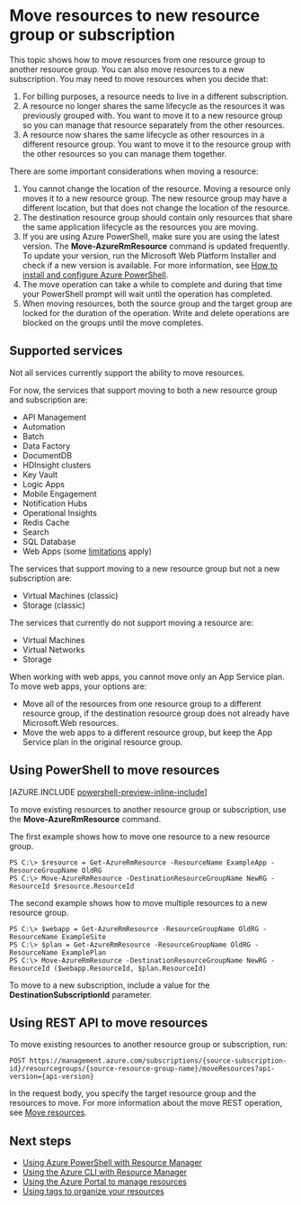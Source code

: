 <properties 
	pageTitle="Move Resources to New Resource Group" 
	description="Use Azure PowerShell or REST API to move resources to a new resource group for Azure Resource Manager." 
	services="azure-resource-manager" 
	documentationCenter="" 
	authors="tfitzmac" 
	manager="wpickett" 
	editor=""/>

<tags 
	ms.service="azure-resource-manager" 
	ms.workload="multiple" 
	ms.tgt_pltfrm="na" 
	ms.devlang="na" 
	ms.topic="article" 
	ms.date="11/19/2015" 
	ms.author="tomfitz"/>

# Move resources to new resource group or subscription

This topic shows how to move resources from one resource group to another resource group. You can also move resources to a new subscription. You may need to move resources when you decide that:

1. For billing purposes, a resource needs to live in a different subscription.
2. A resource no longer shares the same lifecycle as the resources it was previously grouped with. You want to move it to a new resource group so you can manage that resource separately from the other resources.
3. A resource now shares the same lifecycle as other resources in a different resource group. You want to move it to the resource group with the other resources so you can manage them together.

There are some important considerations when moving a resource:

1. You cannot change the location of the resource. Moving a resource only moves it to a new resource group. The new resource group may have a different location, but that does 
not change the location of the resource.
2. The destination resource group should contain only resources that share the same application lifecycle as the resources you are moving.
3. If you are using Azure PowerShell, make sure you are using the latest version. The **Move-AzureRmResource** command is updated frequently. To update your version, run the Microsoft Web Platform Installer and check if a 
new version is available. For more information, see [How to install and configure Azure PowerShell](powershell-install-configure.md).
4. The move operation can take a while to complete and during that time your PowerShell prompt will wait until the operation has completed.
5. When moving resources, both the source group and the target group are locked for the duration of the operation. Write and delete operations are blocked on the groups until the move completes.

## Supported services

Not all services currently support the ability to move resources.

For now, the services that support moving to both a new resource group and subscription are:

- API Management
- Automation
- Batch
- Data Factory
- DocumentDB
- HDInsight clusters
- Key Vault
- Logic Apps
- Mobile Engagement
- Notification Hubs
- Operational Insights
- Redis Cache
- Search
- SQL Database
- Web Apps (some [limitations](app-service-web/app-service-move-resources.md) apply)

The services that support moving to a new resource group but not a new subscription are:

- Virtual Machines (classic)
- Storage (classic)

The services that currently do not support moving a resource are:

- Virtual Machines
- Virtual Networks
- Storage

When working with web apps, you cannot move only an App Service plan. To move web apps, your options are:

- Move all of the resources from one resource group to a different resource group, if the destination resource group does not already have Microsoft.Web resources.
- Move the web apps to a different resource group, but keep the App Service plan in the original resource group.

## Using PowerShell to move resources

[AZURE.INCLUDE [powershell-preview-inline-include](../includes/powershell-preview-inline-include.md)]

To move existing resources to another resource group or subscription, use the **Move-AzureRmResource** command.

The first example shows how to move one resource to a new resource group.

    PS C:\> $resource = Get-AzureRmResource -ResourceName ExampleApp -ResourceGroupName OldRG
    PS C:\> Move-AzureRmResource -DestinationResourceGroupName NewRG -ResourceId $resource.ResourceId

The second example shows how to move multiple resources to a new resource group.

    PS C:\> $webapp = Get-AzureRmResource -ResourceGroupName OldRG -ResourceName ExampleSite
    PS C:\> $plan = Get-AzureRmResource -ResourceGroupName OldRG -ResourceName ExamplePlan
    PS C:\> Move-AzureRmResource -DestinationResourceGroupName NewRG -ResourceId ($webapp.ResourceId, $plan.ResourceId)

To move to a new subscription, include a value for the **DestinationSubscriptionId** parameter.

## Using REST API to move resources

To move existing resources to another resource group or subscription, run:

    POST https://management.azure.com/subscriptions/{source-subscription-id}/resourcegroups/{source-resource-group-name}/moveResources?api-version={api-version} 

In the request body, you specify the target resource group and the resources to move. For more information about the move REST operation, see [Move resources](https://msdn.microsoft.com/library/azure/mt218710.aspx).

## Next steps
- [Using Azure PowerShell with Resource Manager](./powershell-azure-resource-manager.md)
- [Using the Azure CLI with Resource Manager](./virtual-machines/xplat-cli-azure-resource-manager.md)
- [Using the Azure Portal to manage resources](azure-portal/resource-group-portal.md)
- [Using tags to organize your resources](./resource-group-using-tags.md)
